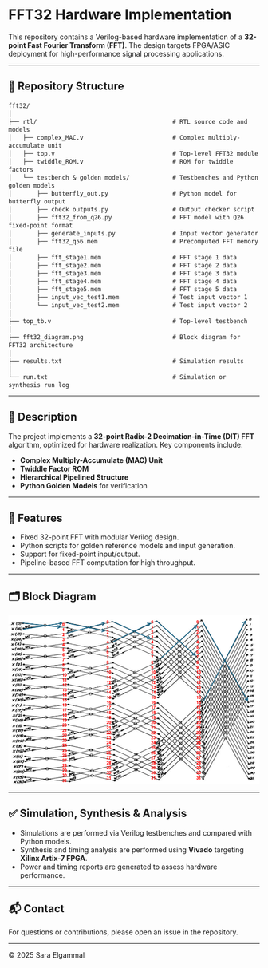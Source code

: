 
# FFT32 Hardware Implementation

This repository contains a Verilog-based hardware implementation of a **32-point Fast Fourier Transform (FFT)**. The design targets FPGA/ASIC deployment for high-performance signal processing applications.

---

## 📂 Repository Structure

```
fft32/
│
├── rtl/                                      # RTL source code and models
│   ├── complex_MAC.v                         # Complex multiply-accumulate unit
│   ├── top.v                                 # Top-level FFT32 module
│   ├── twiddle_ROM.v                         # ROM for twiddle factors
│   └── testbench & golden models/            # Testbenches and Python golden models
│       ├── butterfly_out.py                  # Python model for butterfly output
│       ├── check outputs.py                  # Output checker script
│       ├── fft32_from_q26.py                 # FFT model with Q26 fixed-point format
│       ├── generate_inputs.py                # Input vector generator
│       ├── fft32_q56.mem                     # Precomputed FFT memory file
│       ├── fft_stage1.mem                    # FFT stage 1 data
│       ├── fft_stage2.mem                    # FFT stage 2 data
│       ├── fft_stage3.mem                    # FFT stage 3 data
│       ├── fft_stage4.mem                    # FFT stage 4 data
│       ├── fft_stage5.mem                    # FFT stage 5 data
│       ├── input_vec_test1.mem               # Test input vector 1
│       └── input_vec_test2.mem               # Test input vector 2
│
├── top_tb.v                                  # Top-level testbench
│
├── fft32_diagram.png                         # Block diagram for FFT32 architecture
│
├── results.txt                               # Simulation results
│
└── run.txt                                   # Simulation or synthesis run log
```

---

## 📖 Description

The project implements a **32-point Radix-2 Decimation-in-Time (DIT) FFT** algorithm, optimized for hardware realization. Key components include:

- **Complex Multiply-Accumulate (MAC) Unit**
- **Twiddle Factor ROM**
- **Hierarchical Pipelined Structure**
- **Python Golden Models** for verification

---

## 📝 Features

- Fixed 32-point FFT with modular Verilog design.
- Python scripts for golden reference models and input generation.
- Support for fixed-point input/output.
- Pipeline-based FFT computation for high throughput.

---

## 🗂️ Block Diagram

![FFT32 Block Diagram](fft32_diagram.png)

---

## ✅ Simulation, Synthesis & Analysis

- Simulations are performed via Verilog testbenches and compared with Python models.
- Synthesis and timing analysis are performed using **Vivado** targeting **Xilinx Artix-7 FPGA**.
- Power and timing reports are generated to assess hardware performance.

---

## 📬 Contact

For questions or contributions, please open an issue in the repository.

---

© 2025 Sara Elgammal
